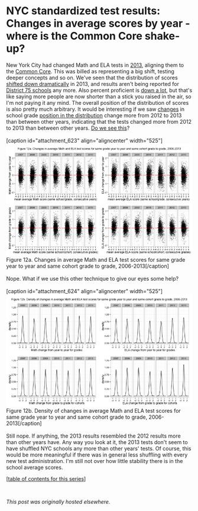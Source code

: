 # NYC standardized test results: Changes in average scores by year - where is the Common Core shake-up?

<div>
<p>New York City had changed Math and ELA tests in <a href="http://schools.nyc.gov/Academics/CommonCoreLibrary/About/NYSStandards/default.htm">2013</a>, aligning them to the <a href="http://www.corestandards.org/">Common Core</a>. This was billed as representing a big shift, testing deeper concepts and so on. We've seen that the distribution of scores <a href="http://planspace.org/2013/11/13/nyc-standardized-test-results-putting-the-data-together-and-looking-at-it/">shifted down dramatically</a>&#160;in 2013, and results aren't being reported for <a href="http://planspace.org/2013/11/16/nyc-standardized-test-results-considering-district-75-schools/">District 75 schools</a> any more. Also percent proficient is <a href="http://gothamschools.org/2013/08/07/test-scores-fall-sharply-statewide-but-nyc-fares-relatively-well/">down a lot</a>, but that's like saying more people are now shorter than a stick you raised in the air, so I'm not paying it any mind. The overall position of the distribution of scores is also pretty much arbitrary. It would be interesting if we saw <a href="http://planspace.org/2013/11/19/nyc-standardized-test-results-changes-in-average-scores-for-school-grades-and-cohorts/">changes</a> in school grade <a href="http://planspace.org/2013/11/17/nyc-standardized-test-results-normalizing-the-distributions-of-average-scores/">position in the distribution</a>&#160;change more from 2012 to 2013 than between other years, indicating that the tests changed more from 2012 to 2013 than between other years. <a href="https://github.com/ajschumacher/NYCtests/blob/master/code/figure12.r">Do we see this</a>?<br>
<br>
[caption id="attachment_623" align="aligncenter" width="525"]<a href="12a.png"><img class="size-large wp-image-623" alt="Figure 12a. Changes in average Math and ELA test scores for same grade year to year and same cohort grade to grade, 2006-2013" src="12a.png"></a> Figure 12a. Changes in average Math and ELA test scores for same grade year to year and same cohort grade to grade, 2006-2013[/caption]<br>
<br>
Nope. What if we use this other technique to give our eyes some help?<br>
<br>
[caption id="attachment_624" align="aligncenter" width="525"]<a href="12b.png"><img class="size-large wp-image-624" alt="Figure 12b. Density of changes in average Math and ELA test scores for same grade year to year and same cohort grade to grade, 2006-2013" src="12b.png"></a> Figure 12b. Density of changes in average Math and ELA test scores for same grade year to year and same cohort grade to grade, 2006-2013[/caption]<br>
<br>
Still nope. If anything, the 2013 results resembled the 2012 results more than other years have. Any way you look at it, the 2013 tests don't seem to have shuffled NYC schools any more than other years' tests. Of course, this would be more meaningful if there was in general less shuffling with every new test administration. I'm still not over how little stability there is in the school average scores.<br>
</p>
<p>[<a href="http://planspace.org/2014/01/10/nyc-test-data/">table of contents for this series</a>]</p>
<br>
</div>


*This post was originally hosted elsewhere.*
